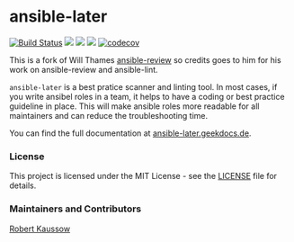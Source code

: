 # ansible-later

[![Build Status](https://cloud.drone.io/api/badges/xoxys/ansible-later/status.svg)](https://cloud.drone.io/xoxys/ansible-later)
[![](https://img.shields.io/pypi/pyversions/ansible-later.svg)](https://pypi.org/project/ansible-later/)
[![](https://img.shields.io/pypi/status/ansible-later.svg)](https://pypi.org/project/ansible-later/)
[![](https://img.shields.io/pypi/v/ansible-later.svg)](https://pypi.org/project/ansible-later/)
[![codecov](https://codecov.io/gh/xoxys/ansible-later/branch/master/graph/badge.svg)](https://codecov.io/gh/xoxys/ansible-later)

This is a fork of Will Thames [ansible-review](https://github.com/willthames/ansible-review) so credits goes to him
for his work on ansible-review and ansible-lint.

`ansible-later` is a best pratice scanner and linting tool. In most cases, if you write ansibel roles in a team,
it helps to have a coding or best practice guideline in place. This will make ansible roles more readable for all
maintainers and can reduce the troubleshooting time.

You can find the full documentation at [ansible-later.geekdocs.de](https://ansible-later.geekdocs.de/).

### License

This project is licensed under the MIT License - see the [LICENSE](LICENSE) file for details.

### Maintainers and Contributors

[Robert Kaussow](https://github.com/xoxys)
